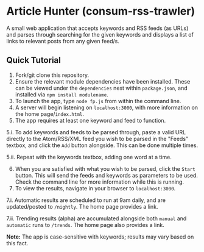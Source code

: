 # Article Hunter (consum-rss-trawler)

A small web application that accepts keywords and RSS feeds (as URLs) and parses through searching for the given keywords and displays a list of links to relevant posts from any given feed/s.

## Quick Tutorial

1. Fork/git clone this repository.
2. Ensure the relevant module dependencies have been installed. These can be viewed under the `dependencies` nest within `package.json`, and installed via `npm install modulename`.
3. To launch the app, type `node fp.js` from within the command line.
4. A server will begin listening on `localhost:3000`, with more information on the home page/`index.html`.
5. The app requires at least one keyword and feed to function. 
  
  5.i. To add keywords and feeds to be parsed through, paste a valid URL directly to the Atom/RSS/XML feed you wish to be parsed in the "Feeds" textbox, and click the `Add` button alongside. This can be done multiple times.
  
  5.ii. Repeat with the keywords textbox, adding one word at a time.
  
6. When you are satisfied with what you wish to be parsed, click the `Start` button. This will send the feeds and keywords as parameters to be used. Check the command line for more information while this is running.
7. To view the results, navigate in your browser to `localhost:3000`.
  
 7.i. Automatic results are scheduled to run at 9am daily, and are updated/posted to `/nightly`. The home page provides a link.
 
 7.ii. Trending results (alpha) are accumulated alongside both `manual` and `automatic` runs to `/trends`. The home page also provides a link.

**Note:** The app is case-sensitive with keywords; results may vary based on this fact.
  

